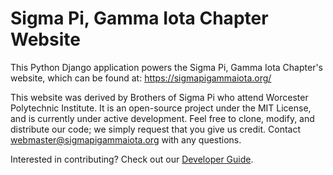 # Sigma Pi, Gamma Iota Chapter Website

This Python Django application powers the Sigma Pi, Gamma Iota Chapter's website, which can be found at: https://sigmapigammaiota.org/

This website was derived by Brothers of Sigma Pi who attend Worcester Polytechnic Institute. It is an open-source project under the MIT License, and is currently under active development. Feel free to clone, modify, and distribute our code; we simply request that you give us credit. Contact webmaster@sigmapigammaiota.org with any questions.

Interested in contributing? Check out our [Developer Guide](https://github.com/sigmapi-gammaiota/sigmapi-web/tree/master/docs/dev-guide/index.md).
